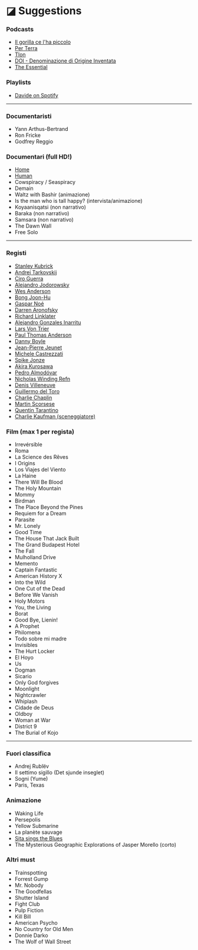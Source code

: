 # ◪ Suggestions

### Podcasts
- [Il gorilla ce l'ha piccolo](https://open.spotify.com/show/52GCxZbAxfgm9eI8ZBtCmb)
- [Per Terra](https://open.spotify.com/show/30pifsNr3VrHMDf3ZQbfn3)
- [Tlon](https://open.spotify.com/show/5dtrhf7zRe0u0UfDzpoIDp)
- [DOI - Denominazione di Origine Inventata](https://open.spotify.com/show/4HAxuHe75m4b1Wq0sAtBkV)
- [The Essential](https://open.spotify.com/show/43A9fUmUbLYaHKSi1lAtn5)

### Playlists
- [Davide on Spotify](https://open.spotify.com/user/davide__2000_)

---

### Documentaristi
- Yann Arthus-Bertrand
- Ron Fricke
- Godfrey Reggio

### Documentari (full HD!)
- [Home](https://www.youtube.com/watch?v=-GUeDISwZ3E&ab_channel=CulturethequeIFRU)
- [Human](https://www.youtube.com/watch?v=7avgocqkmZM&ab_channel=HUMANItalien)
- Cowspiracy / Seaspiracy
- Demain
- Waltz with Bashir (animazione)
- Is the man who is tall happy? (intervista/animazione)
- Koyaanisqatsi (non narrativo)
- Baraka (non narrativo)
- Samsara (non narrativo)
- The Dawn Wall
- Free Solo

---

### Registi
- [Stanley Kubrick]()
- [Andrej Tarkovskij]()
- [Ciro Guerra]()
- [Alejandro Jodorowsky]()
- [Wes Anderson]()
- [Bong Joon-Hu]()
- [Gaspar Noé]()
- [Darren Aronofsky]()
- [Richard Linklater]()
- [Alejandro Gonzales Inarritu]()
- [Lars Von Trier]()
- [Paul Thomas Anderson]()
- [Danny Boyle]()
- [Jean-Pierre Jeunet]()
- [Michele Castrezzati](https://_davidev.notion.site/1134fef840194e96998fdac839319b79?v=4a5943eea56a41ed9cf649a41e5ab174)
- [Spike Jonze]()
- [Akira Kurosawa]()
- [Pedro Almodóvar]()
- [Nicholas Winding Refn]()
- [Denis Villeneuve]()
- [Guillermo del Toro]()
- [Charlie Chaplin]()
- [Martin Scorsese]()
- [Quentin Tarantino]()
- [Charlie Kaufman (sceneggiatore)]()

### Film (max 1 per regista)
- Irrevérsible
- Roma
- La Science des Rêves
- I Origins
- Los Viajes del Viento
- La Haine
- There Will Be Blood
- The Holy Mountain
- Mommy
- Birdman
- The Place Beyond the Pines
- Requiem for a Dream
- Parasite
- Mr. Lonely
- Good Time
- The House That Jack Built
- The Grand Budapest Hotel
- The Fall
- Mulholland Drive
- Memento
- Captain Fantastic
- American History X
- Into the Wild
- One Cut of the Dead
- Before We Vanish
- Holy Motors
- You, the Living
- Borat
- Good Bye, Lienin!
- A Prophet
- Philomena
- Todo sobre mi madre
- Invisibles
- The Hurt Locker
- El Hoyo
- Us
- Dogman
- Sicario
- Only God forgives
- Moonlight
- Nightcrawler
- Whiplash
- Cidade de Deus
- Oldboy
- Woman at War
- District 9
- The Burial of Kojo

---

### Fuori classifica
- Andrej Rublëv
- Il settimo sigillo (Det sjunde inseglet)
- Sogni (Yume)
- Paris, Texas

### Animazione
- Waking Life
- Persepolis
- Yellow Submarine
- La planète sauvage
- [Sita sings the Blues](https://www.youtube.com/watch?v=RzTg7YXuy34&ab_channel=QuestionCopyright)
- The Mysterious Geographic Explorations of Jasper Morello (corto)

### Altri must
- Trainspotting
- Forrest Gump
- Mr. Nobody
- The Goodfellas
- Shutter Island
- Fight Club
- Pulp Fiction
- Kill Bill
- American Psycho
- No Country for Old Men
- Donnie Darko
- The Wolf of Wall Street
